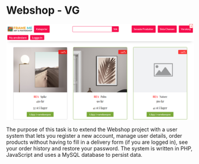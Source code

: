 # Webshop - VG

![preview](/readme/framemePreview.png)

The purpose of this task is to extend the Webshop project with a user system that lets you register a new account, manage user details, order products without having to fill in a delivery form (if you are logged in), see your order history and restore your password. The system is written in PHP, JavaScript and uses a MySQL database to persist data.
